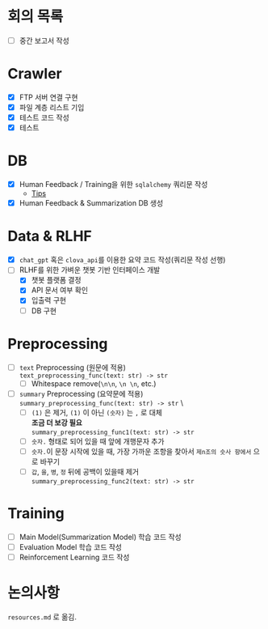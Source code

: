 # 회의 목록
- [ ] 중간 보고서 작성

# Crawler
- [x] FTP 서버 연결 구현
- [x] 파일 계층 리스트 기입
- [x] 테스트 코드 작성
- [x] 테스트

# DB
- [x] Human Feedback / Training을 위한 `sqlalchemy` 쿼리문 작성
    - [Tips](https://soogoonsoogoonpythonists.github.io/sqlalchemy-for-pythonist/tutorial/)
- [x] Human Feedback & Summarization DB 생성

# Data & RLHF
- [x] `chat_gpt` 혹은 `clova_api`를 이용한 요약 코드 작성(쿼리문 작성 선행)
- [ ] RLHF를 위한 가벼운 챗봇 기반 인터페이스 개발
    - [x] 챗봇 플랫폼 결정
    - [x] API 문서 여부 확인
    - [x] 입출력 구현
    - [ ] DB 구현

# Preprocessing
- [ ] `text` Preprocessing (원문에 적용) \
    `text_preprocessing_func(text: str) -> str`
    - [ ] Whitespace remove(`\n\n`, `\n \n`, etc.)
- [ ] `summary` Preprocessing (요약문에 적용) \
    `summary_preprocessing_func(text: str) -> str` \
    - [ ] `(1)` 은 제거, `(1)` 이 아닌 `(숫자)` 는 `,` 로 대체 \
        **조금 더 보강 필요** \
        `summary_preprocessing_func1(text: str) -> str`
    - [ ] `숫자.` 형태로 되어 있을 때 앞에 개행문자 추가
    - [ ] `숫자.`이 문장 시작에 있을 때, 가장 가까운 조항을 찾아서 `제n조의 숫사 항에서` 으로 바꾸기
    - [ ] `갑`, `을`, `병`, `정` 뒤에 공백이 있을때 제거 \
        `summary_preprocessing_func2(text: str) -> str`

# Training
- [ ] Main Model(Summarization Model) 학습 코드 작성
- [ ] Evaluation Model 학습 코드 작성
- [ ] Reinforcement Learning 코드 작성

# 논의사항
`resources.md` 로 옮김.